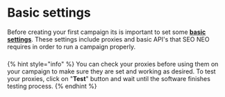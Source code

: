 # Basic settings

Before creating your first campaign its is important to set some [**basic settings**](../../software-overview/settings/). These settings include proxies and basic API's that SEO NEO requires in order to run a campaign properly.

###

{% hint style="info" %}
You can check your proxies before using them on your campaign to make sure they are set and working as desired. To test your proxies, click on "**Test**" button and wait until the software finishes testing process.
{% endhint %}

